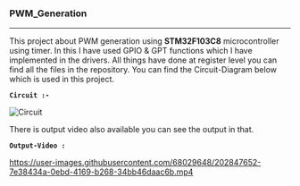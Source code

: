 ### PWM_Generation

---

This project about PWM generation using **STM32F103C8** microcontroller using timer. In this I have used GPIO & GPT functions which I have implemented in the drivers.
All things have done at register level you can find all the files in the repository. You can find the Circuit-Diagram below which is used in this project.

**`Circuit :-`**

![Circuit](https://user-images.githubusercontent.com/68029648/202847910-b525cd76-921d-42de-bdbe-456b09b74334.jpg)



There is output video also available you can see the output in that.

**`Output-Video :`**


https://user-images.githubusercontent.com/68029648/202847652-7e38434a-0ebd-4169-b268-34bb46daac6b.mp4

